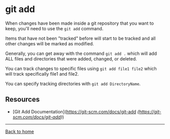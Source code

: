 # git add

When changes have been made inside a git repository that you want to keep, you'll need to use the `git add` command. 

Items that have not been "tracked" before will start to be tracked and all other changes will be marked as modified.

Generally, you can get away with the command `git add .` which will add ALL files and directories that were added, changed, or deleted.

You can track changes to specific files using `git add file1 file2` which will track specifically file1 and file2. 

You can specify tracking directories with `git add DirectoryName`.

## Resources

- [Git Add Documentation](https://git-scm.com/docs/git-add _(https://git-scm.com/docs/git-add)_)

---

[Back to home](../README.md)
